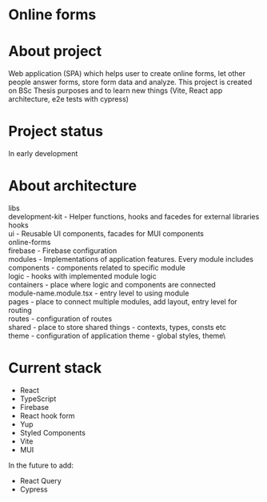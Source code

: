 # Online forms

# About project
Web application (SPA) which helps user to create online forms, let other people answer forms, store form data and analyze.
This project is created on BSc Thesis purposes and to learn new things (Vite, React app architecture, e2e tests with cypress)

# Project status
In early development

# About architecture
libs\
   development-kit - Helper functions, hooks and facedes for external libraries hooks\
   ui - Reusable UI components, facades for MUI components\
online-forms\
   firebase - Firebase configuration\
   modules - Implementations of application features. Every module includes\
      components - components related to specific module\
      logic - hooks with implemented module logic\
      containers - place where logic and components are connected\
           module-name.module.tsx - entry level to using module\
   pages - place to connect multiple modules, add layout, entry level for routing\
   routes - configuration of routes\
   shared - place to store shared things - contexts, types, consts etc\
   theme - configuration of application theme - global styles, theme\
   
# Current stack
- React
- TypeScript
- Firebase
- React hook form
- Yup
- Styled Components
- Vite
- MUI

In the future to add:
- React Query
- Cypress
